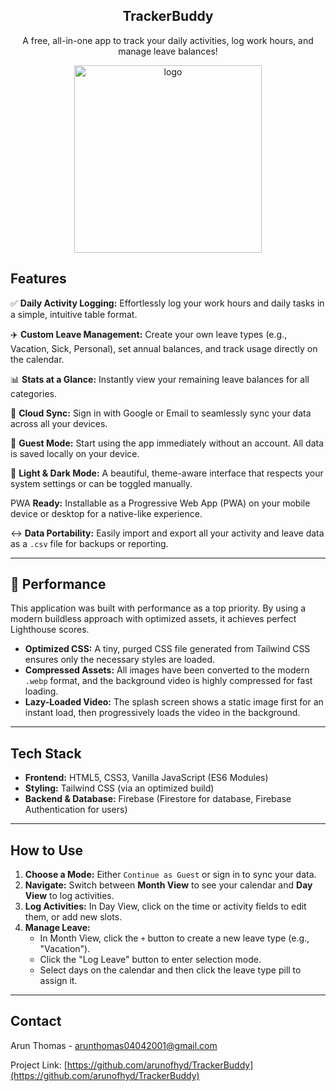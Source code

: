 <h2 align="center">TrackerBuddy</h2>
<p align="center">A free, all-in-one app to track your daily activities, log work hours, and manage leave balances!</p>

<p align="center">
  <img width="300" height="300" alt="logo" src="https://github.com/user-attachments/assets/50c4c0f8-2b47-4790-9c92-7c66fc91e012" />
</p>

## Features

✅ **Daily Activity Logging:** Effortlessly log your work hours and daily tasks in a simple, intuitive table format.

✈️ **Custom Leave Management:** Create your own leave types (e.g., Vacation, Sick, Personal), set annual balances, and track usage directly on the calendar.

📊 **Stats at a Glance:** Instantly view your remaining leave balances for all categories.

🔄 **Cloud Sync:** Sign in with Google or Email to seamlessly sync your data across all your devices.

👤 **Guest Mode:** Start using the app immediately without an account. All data is saved locally on your device.

🌙 **Light & Dark Mode:** A beautiful, theme-aware interface that respects your system settings or can be toggled manually.

 PWA **Ready:** Installable as a Progressive Web App (PWA) on your mobile device or desktop for a native-like experience.

 ↔️ **Data Portability:** Easily import and export all your activity and leave data as a `.csv` file for backups or reporting.

---

## 🚀 Performance

This application was built with performance as a top priority. By using a modern buildless approach with optimized assets, it achieves perfect Lighthouse scores.

<p align="center">
  </p>

-   **Optimized CSS:** A tiny, purged CSS file generated from Tailwind CSS ensures only the necessary styles are loaded.
-   **Compressed Assets:** All images have been converted to the modern `.webp` format, and the background video is highly compressed for fast loading.
-   **Lazy-Loaded Video:** The splash screen shows a static image first for an instant load, then progressively loads the video in the background.

---

## Tech Stack

-   **Frontend:** HTML5, CSS3, Vanilla JavaScript (ES6 Modules)
-   **Styling:** Tailwind CSS (via an optimized build)
-   **Backend & Database:** Firebase (Firestore for database, Firebase Authentication for users)

---

## How to Use

1.  **Choose a Mode:** Either `Continue as Guest` or sign in to sync your data.
2.  **Navigate:** Switch between **Month View** to see your calendar and **Day View** to log activities.
3.  **Log Activities:** In Day View, click on the time or activity fields to edit them, or add new slots.
4.  **Manage Leave:**
    -   In Month View, click the `+` button to create a new leave type (e.g., "Vacation").
    -   Click the "Log Leave" button to enter selection mode.
    -   Select days on the calendar and then click the leave type pill to assign it.

---

## Contact

Arun Thomas - [arunthomas04042001@gmail.com](mailto:arunthomas04042001@gmail.com)

Project Link: [https://github.com/arunofhyd/TrackerBuddy](https://github.com/arunofhyd/TrackerBuddy)
